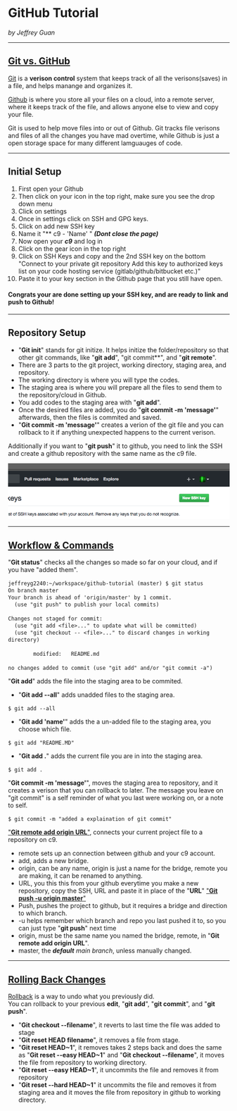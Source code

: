 # GitHub Tutorial

_by Jeffrey Guan_

---
## [Git vs. GitHub](https://docs.google.com/presentation/d/1b777MzxqxIpTITSXiPOdn9427Oo7VclwecAiZ-5boy8/edit#slide=id.ge18f0c268_0_15)
[Git](https://git-scm.com/docs) is a **verison control** system that keeps track of all the verisons(saves) in a file, and helps manange and organizes it.  

[Github](https://github.com/) is where you store all your files on a cloud, into a remote server, where it keeps track of the file, and allows anyone else to view and copy your file.

Git is used to help move files into or out of Github. Git tracks file verisons and files of all the changes you have mad overtime, while Github is just a open storage space for many different lamguauges of code.

---
## Initial Setup
1. First open your Github
1. Then click on your icon in the top right, make sure you see the drop down menu
1. Click on settings
1. Once in settings click on SSH and GPG keys.
1. Click on add new SSH key
1. Name it "** c9 - 'Name' "  ***(Dont close the page)***
1. Now open your _**c9**_ and log in
2. Click on the gear icon in the top right
2. Click on SSH Keys and copy and the 2nd SSH key on the bottom "Connect to your private git repository Add this key to authorized keys list on your code hosting service (gitlab/github/bitbucket etc.)"
3. Paste it to your key section in the Github page that you still have open.

#### Congrats your are done setting up your SSH key, and are ready to link and push to Github!

---
## Repository Setup
* "**Git init**" stands for git initize. It helps initize the folder/repository so that other git commands, like "**git add**", "git commit**", and "**git remote**".  
* There are 3 parts to the git project, working directory, staging area, and repository.  
* The working directory is where you will type the codes.  
* The staging area is where you will prepare all the files to send them to the repository/cloud in Github.  
* You add codes to the staging area with "**git add**".  
* Once the desired files are added, you do "**git commit -m 'message'**" afterwards, then the files is commited and saved. 
* "**Git commit -m 'message'**" creates a verion of the git file and you can rollback to it if anything unexpected happens to the current verison.

Additionally if you want to "**git push**" it to github, you need to link the SSH and create a github repository with the same name as the c9 file.




![hi](https://github.com/Jeffreyg2240/github-tutorial/blob/master/Screen%20Shot%202017-10-19%20at%201.11.33%20PM.png)

---
## [Workflow & Commands](https://docs.google.com/presentation/d/1b777MzxqxIpTITSXiPOdn9427Oo7VclwecAiZ-5boy8/edit#slide=id.ge18f0c268_0_31)

"**Git status**" checks all the changes so made so far on your cloud, and if you have "added them".  
```
jeffreyg2240:~/workspace/github-tutorial (master) $ git status
On branch master
Your branch is ahead of 'origin/master' by 1 commit.
  (use "git push" to publish your local commits)

Changes not staged for commit:
  (use "git add <file>..." to update what will be committed)
  (use "git checkout -- <file>..." to discard changes in working directory)

        modified:   README.md

no changes added to commit (use "git add" and/or "git commit -a")
```

"**Git add**" adds the file into the staging area to be commited.  
* "**Git add --all**" adds unadded files to the staging area.
```
$ git add --all
```
* "**Git add 'name'**" adds the a un-added file to the staging area, you choose which file.
```
$ git add "README.MD"
```
* "**Git add .**" adds the current file you are in into the staging area.  
``` 
$ git add .
```
"**Git commit -m 'message'**", moves the staging area to repository, and it creates a verison that you can rollback to later. The message you leave on "git commit" is a self reminder of what you last were working on, or a note to self.
```
$ git commit -m "added a explaination of git commit"
```
["**Git remote add origin URL**"](https://docs.google.com/presentation/d/1DcOm1hZQTgsJYxqCE5na8zEAhlyh_Z0V4ivtt8aAsf0/edit#slide=id.g3ad02a1f9_010), connects your current project file to a repository on c9.
* remote sets up an connection between github and your c9 account.
* add, adds a new bridge.
* origin, can be any name, origin is just a name for the bridge, remote you are making, it can be renamed to anything.
* URL, you this this from your github everytime you make a new repository, copy the SSH, URL and paste it in place of the "**URL**"
["**Git push -u origin master**"](https://docs.google.com/presentation/d/1DcOm1hZQTgsJYxqCE5na8zEAhlyh_Z0V4ivtt8aAsf0/edit#slide=id.ge239e83e1_0_10) 
* Push, pushes the project to github, but it requires a bridge and direction to which branch.
* -u helps remember which branch and repo you last pushed it to, so you can just type "**git push**" next time
* origin, must be the same name you named the bridge, remote, in "**Git remote add origin URL**".
* master, the _**default** main branch_, unless manually changed.

---
## [Rolling Back Changes](https://docs.google.com/presentation/d/1yBhhaSNtHEC4Sqc-jMxeMMqPeNOT7zVuiOU_e5eWV_8/edit#slide=id.g25a990f774_1_10)

[Rollback](https://docs.google.com/presentation/d/1yBhhaSNtHEC4Sqc-jMxeMMqPeNOT7zVuiOU_e5eWV_8/edit#slide=id.g192aa2692a_0_0) is a way to undo what you previously did.  
You can rollback to your previous **edit**,  "**git add**", "**git commit**", and "**git push**".
* "**Git checkout --filename**", it reverts to last time the file was added to stage
* "**Git reset HEAD filename**", it removes a file from stage.
* "**Git reset HEAD~1**", it removes takes 2 steps back and does the same as "**Git reset --easy HEAD~1**" and "**Git checkout --filename**", it moves the file from repository to working directory.
* "**Git reset --easy HEAD~1**", it uncommits the file and removes it from repository
* "**Git reset --hard HEAD~1**" it uncommits the file and removes it from staging area and it moves the file from repository in github to working directory.